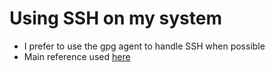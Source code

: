 # Using SSH on my system

- I prefer to use the gpg agent to handle SSH when possible
- Main reference used [here](https://dnaeon.github.io/using-gnupg-with-openssh/)
